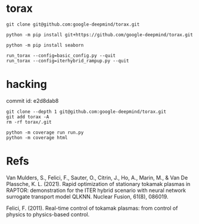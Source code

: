 # torax

```
git clone git@github.com:google-deepmind/torax.git
```

```
python -m pip install git+https://github.com/google-deepmind/torax.git
```

```
python -m pip install seaborn
```

```
run_torax --config=basic_config.py --quit
run_torax --config=iterhybrid_rampup.py --quit
```

# hacking

commit id: e2d8dab8

```
git clone --depth 1 git@github.com:google-deepmind/torax.git
git add torax -A
rm -rf torax/.git
```

```
python -m coverage run run.py
python -m coverage html
```

# Refs

Van Mulders, S., Felici, F., Sauter, O., Citrin, J., Ho, A., Marin,
M., & Van De Plassche, K. L. (2021). Rapid optimization of stationary
tokamak plasmas in RAPTOR: demonstration for the ITER hybrid scenario
with neural network surrogate transport model QLKNN. Nuclear Fusion,
61(8), 086019.

Felici, F. (2011). Real-time control of tokamak plasmas: from control
of physics to physics-based control.

